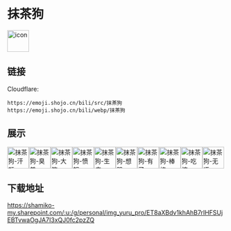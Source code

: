 # 抹茶狗
<img src="https://emoji.shojo.cn/bili/src/抹茶狗/icon.png" width="50" height="50" alt="icon">

## 链接
Cloudflare:
```
https://emoji.shojo.cn/bili/src/抹茶狗
https://emoji.shojo.cn/bili/webp/抹茶狗
```
## 展示
<img src="https://emoji.shojo.cn/bili/src/抹茶狗/抹茶狗-汗颜.png" width="50" height="50" alt="抹茶狗-汗颜"><img src="https://emoji.shojo.cn/bili/src/抹茶狗/抹茶狗-臭美.png" width="50" height="50" alt="抹茶狗-臭美"><img src="https://emoji.shojo.cn/bili/src/抹茶狗/抹茶狗-大笑.png" width="50" height="50" alt="抹茶狗-大笑"><img src="https://emoji.shojo.cn/bili/src/抹茶狗/抹茶狗-愤怒.png" width="50" height="50" alt="抹茶狗-愤怒"><img src="https://emoji.shojo.cn/bili/src/抹茶狗/抹茶狗-生病.png" width="50" height="50" alt="抹茶狗-生病"><img src="https://emoji.shojo.cn/bili/src/抹茶狗/抹茶狗-想哭.png" width="50" height="50" alt="抹茶狗-想哭"><img src="https://emoji.shojo.cn/bili/src/抹茶狗/抹茶狗-有了.png" width="50" height="50" alt="抹茶狗-有了"><img src="https://emoji.shojo.cn/bili/src/抹茶狗/抹茶狗-棒棒.png" width="50" height="50" alt="抹茶狗-棒棒"><img src="https://emoji.shojo.cn/bili/src/抹茶狗/抹茶狗-吃惊.png" width="50" height="50" alt="抹茶狗-吃惊"><img src="https://emoji.shojo.cn/bili/src/抹茶狗/抹茶狗-无语.png" width="50" height="50" alt="抹茶狗-无语">

## 下载地址

https://shamiko-my.sharepoint.com/:u:/g/personal/img_yuru_pro/ET8aXBdv1khAhB7rIHFSUjEBTvwaOgJA7I3xQJ0fc2pzZQ